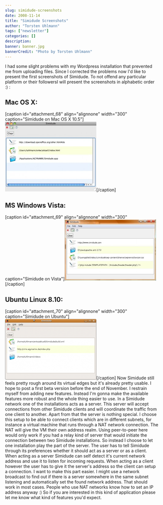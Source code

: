 ```yaml
---
slug: simidude-screenshots
date: 2008-11-14
title: "Simidude Screenshots"
author: "Torsten Uhlmann"
tags: ["newsletter"]
categories: []
description:
banner: banner.jpg
bannerCredit: "Photo by Torsten Uhlmann"
---
```


I had some slight problems with my Wordpress installation that prevented me from uploading files. Since I corrected the problems now I'd like to present the first screenshots of Simidude. To not offend any particular platform or their followersI will present the screenshots in alphabetic order :) :

Mac OS X:
---------

\[caption id="attachment\_68" align="alignnone" width="300" caption="Simidude on Mac OS X 10.5"\][![Simidude on Mac OS X 10.5](./screenshot_mac-300x228.jpg "screenshot_mac")](./screenshot_mac1.jpg)\[/caption\]

MS Windows Vista:
-----------------

\[caption id="attachment\_69" align="alignnone" width="300" caption="Simidude on Vista"\][![Simidude on Vista](./screenshot_vista-300x199.jpg "screenshot_vista")](./screenshot_vista1.jpg)\[/caption\]

Ubuntu Linux 8.10:
------------------

\[caption id="attachment\_70" align="alignnone" width="300" caption="Simidude on Ubuntu"\][![Simidude on Ubuntu](./screenshot_linux-300x198.png "screenshot_linux")](./screenshot_linux1.png)\[/caption\] Now Simidude still feels pretty rough around its virtual edges but it's already pretty usable. I hope to post a first beta version before the end of November. I restrain myself from adding new features. Instead I'm gonna make the available features more robust and the whole thing easier to use. In a Simidude network one of the installations acts as a server. This server will accept connections from other Simidude clients and will coordinate the traffic from one client to another. Apart from that the server is nothing special. I choose this setup to be able to connect clients which are in different subnets, for instance a virtual machine that runs through a NAT network connection. The NAT will give the VM their own address realm. Using peer-to-peer here would only work if you had a relay kind of server that would initiate the connection between two Simidude installations. So instead I choose to let one installation play the part of the server. The user has to tell Simidude through its preferences whether it should act as a server or as a client. When acting as a server Simidude can self detect it's current network address and use it to listen for incoming requests. When acting as a client however the user has to give it the server's address so the client can setup a connection. I want to make this part easier. I might use a network broadcast to find out if there is a server somewhere in the same subnet listening and automatically set the found network address. That should work in most cases. People who use NAT networks know how to set an IP address anyway :) So if you are interested in this kind of application please let me know what kind of features you'd expect.
